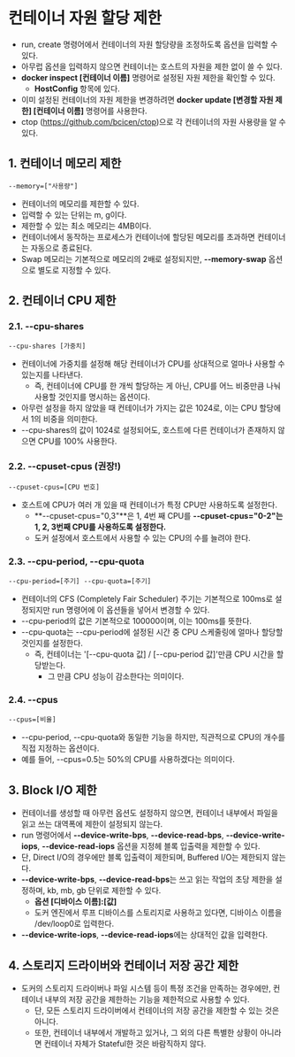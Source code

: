 # 컨테이너 자원 할당 제한
- run, create 명령어에서 컨테이너의 자원 할당량을 조정하도록 옵션을 입력할 수 있다.
- 아무럽 옵션을 입력하지 않으면 컨테이너는 호스트의 자원을 제한 없이 쓸 수 있다.
- **docker inspect [컨테이너 이름]** 명령어로 설정된 자원 제한을 확인할 수 있다.
  - **HostConfig** 항목에 있다.
- 이미 설정된 컨테이너의 자원 제한을 변경하려면 **docker update [변경할 자원 제한] [컨테이너 이름]** 명령어를 사용한다.
- ctop (https://github.com/bcicen/ctop)으로 각 컨테이너의 자원 사용량을 알 수 있다.

## 1. 컨테이너 메모리 제한
    --memory=["사용량"]
- 컨테이너의 메모리를 제한할 수 있다.
- 입력할 수 있는 단위는 m, g이다.
- 제한할 수 있는 최소 메모리는 4MB이다.
- 컨테이너에서 동작하는 프로세스가 컨테이너에 할당된 메모리를 초과하면 컨테이너는 자동으로 종료된다.
- Swap 메모리는 기본적으로 메모리의 2배로 설정되지만, **--memory-swap** 옵션으로 별도로 지정할 수 있다.

## 2. 컨테이너 CPU 제한

### 2.1. --cpu-shares
    --cpu-shares [가중치]
- 컨테이너에 가중치를 설정해 해당 컨테이너가 CPU를 상대적으로 얼마나 사용할 수 있는지를 나타낸다.
  - 즉, 컨테이너에 CPU를 한 개씩 할당하는 게 아닌, CPU를 어느 비중만큼 나눠 사용할 것인지를 명시하는 옵션이다.
- 아무런 설정을 하지 않았을 때 컨테이너가 가지는 값은 1024로, 이는 CPU 할당에서 1의 비중을 의미한다.
- --cpu-shares의 값이 1024로 설정되어도, 호스트에 다른 컨테이너가 존재하지 않으면 CPU를 100% 사용한다.

### 2.2. --cpuset-cpus (권장!)
    --cpuset-cpus=[CPU 번호]
- 호스트에 CPU가 여러 개 있을 때 컨테이너가 특정 CPU만 사용하도록 설정한다.
  - **--cpuset-cpus="0,3"**은 1, 4번 째 CPU를 **--cpuset-cpus="0-2"는 1, 2, 3번째 CPU를 사용하도록 설정한다.**
  - 도커 설정에서 호스트에서 사용할 수 있는 CPU의 수를 늘려야 한다.

### 2.3. --cpu-period, --cpu-quota
    --cpu-period=[주기] --cpu-quota=[주기]
- 컨테이너의 CFS (Completely Fair Scheduler) 주기는 기본적으로 100ms로 설정되지만 run 명령어에 이 옵션들을 넣어서 변경할 수 있다.
- --cpu-period의 값은 기본적으로 100000이며, 이는 100ms를 뜻한다.
- --cpu-quota는 --cpu-period에 설정된 시간 중 CPU 스케줄링에 얼마나 할당할 것인지를 설정한다.
  - 즉, 컨테이너는 '[--cpu-quota 값] / [--cpu-period 값]'만큼 CPU 시간을 할당받는다.
    - 그 만큼 CPU 성능이 감소한다는 의미이다.

### 2.4. --cpus
    --cpus=[비율]
- --cpu-period, --cpu-quota와 동일한 기능을 하지만, 직관적으로 CPU의 개수를 직접 지정하는 옵션이다.
- 예를 들어, --cpus=0.5는 50%의 CPU를 사용하겠다는 의미이다.

## 3. Block I/O 제한
- 컨테이너를 생성할 때 아무런 옵션도 설정하지 않으면, 컨테이너 내부에서 파일을 읽고 쓰는 대역폭에 제한이 설정되지 않는다.
- run 명령어에서 **--device-write-bps**, **--device-read-bps**, **--device-write-iops**, **--device-read-iops** 옵션을 지정헤 블록 입출력을 제한할 수 있다.
- 단, Direct I/O의 경우에만 블록 입출력이 제한되며, Buffered I/O는 제한되지 않는다.
- **--device-write-bps**, **--device-read-bps**는 쓰고 읽는 작업의 초당 제한을 설정하며, kb, mb, gb 단위로 제한할 수 있다.
  - **옵션 [디바이스 이름]:[값]**
  - 도커 엔진에서 루프 디바이스를 스토리지로 사용하고 있다면, 디바이스 이름을 /dev/loop0로 입력한다.
- **--device-write-iops**, **--device-read-iops**에는 상대적인 값을 입력한다.

## 4. 스토리지 드라이버와 컨테이너 저장 공간 제한
- 도커의 스토리지 드라이버나 파일 시스템 등이 특정 조건을 만족하는 경우에만, 컨테이너 내부의 저장 공간을 제한하는 기능을 제한적으로 사용할 수 있다.
  - 단, 모든 스토리지 드라이버에서 컨테이너의 저장 공간을 제한할 수 있는 것은 아니다.
  - 또한, 컨테이너 내부에서 개발하고 있거나, 그 외의 다른 특별한 상황이 아니라면 컨테이너 자체가 Stateful한 것은 바람직하지 않다.